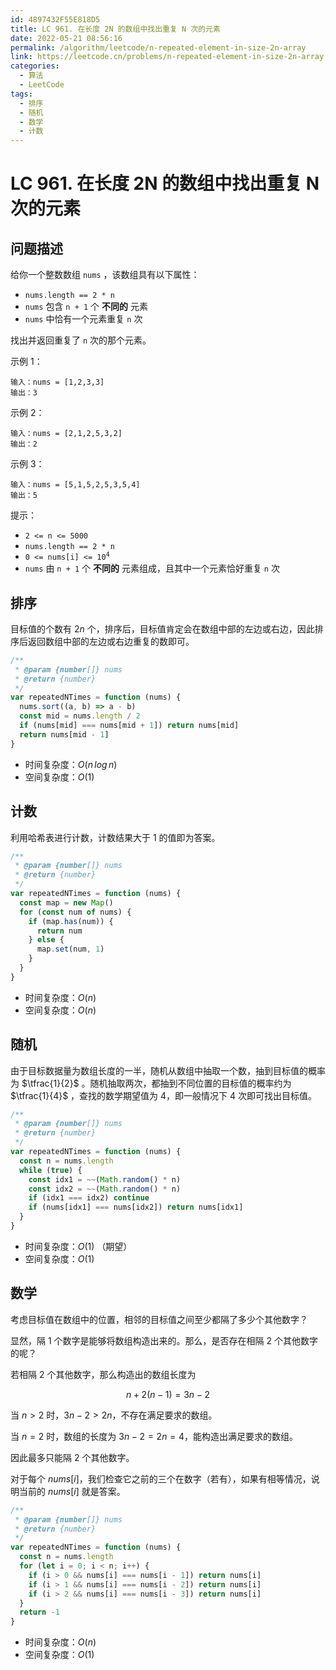 ```yaml
---
id: 4897432F55E818D5
title: LC 961. 在长度 2N 的数组中找出重复 N 次的元素
date: 2022-05-21 08:56:16
permalink: /algorithm/leetcode/n-repeated-element-in-size-2n-array
link: https://leetcode.cn/problems/n-repeated-element-in-size-2n-array
categories:
  - 算法
  - LeetCode
tags:
  - 排序
  - 随机
  - 数学
  - 计数
---
```


# LC 961. 在长度 2N 的数组中找出重复 N 次的元素

<Level :type='1'/>

## 问题描述

给你一个整数数组 `nums` ，该数组具有以下属性：

- `nums.length == 2 * n`
- `nums` 包含 `n + 1` 个 **不同的** 元素
- `nums` 中恰有一个元素重复 `n` 次

找出并返回重复了 `n` 次的那个元素。

示例 1：

```text
输入：nums = [1,2,3,3]
输出：3
```

示例 2：

```text
输入：nums = [2,1,2,5,3,2]
输出：2
```

示例 3：

```text
输入：nums = [5,1,5,2,5,3,5,4]
输出：5
```

提示：

- `2 <= n <= 5000`
- `nums.length == 2 * n`
- <code>0 <= nums[i] <= 10<sup>4</sup></code>
- `nums` 由 `n + 1` 个 **不同的** 元素组成，且其中一个元素恰好重复 `n` 次

## 排序

目标值的个数有 $2n$ 个，排序后，目标值肯定会在数组中部的左边或右边，因此排序后返回数组中部的左边或右边重复的数即可。

```javascript
/**
 * @param {number[]} nums
 * @return {number}
 */
var repeatedNTimes = function (nums) {
  nums.sort((a, b) => a - b)
  const mid = nums.length / 2
  if (nums[mid] === nums[mid + 1]) return nums[mid]
  return nums[mid - 1]
}
```

- 时间复杂度：$O(n \, log \, n)$
- 空间复杂度：$O(1)$

## 计数

利用哈希表进行计数，计数结果大于 $1$ 的值即为答案。

```javascript
/**
 * @param {number[]} nums
 * @return {number}
 */
var repeatedNTimes = function (nums) {
  const map = new Map()
  for (const num of nums) {
    if (map.has(num)) {
      return num
    } else {
      map.set(num, 1)
    }
  }
}
```

- 时间复杂度：$O(n)$
- 空间复杂度：$O(n)$

## 随机

由于目标数据量为数组长度的一半，随机从数组中抽取一个数，抽到目标值的概率为 $\tfrac{1}{2}$ 。随机抽取两次，都抽到不同位置的目标值的概率约为 $\tfrac{1}{4}$ ，查找的数学期望值为 $4$，即一般情况下 $4$ 次即可找出目标值。

```javascript
/**
 * @param {number[]} nums
 * @return {number}
 */
var repeatedNTimes = function (nums) {
  const n = nums.length
  while (true) {
    const idx1 = ~~(Math.random() * n)
    const idx2 = ~~(Math.random() * n)
    if (idx1 === idx2) continue
    if (nums[idx1] === nums[idx2]) return nums[idx1]
  }
}
```

- 时间复杂度：$O(1)$ （期望）
- 空间复杂度：$O(1)$

## 数学

考虑目标值在数组中的位置，相邻的目标值之间至少都隔了多少个其他数字？

显然，隔 $1$ 个数字是能够将数组构造出来的。那么，是否存在相隔 $2$ 个其他数字的呢？

若相隔 $2$ 个其他数字，那么构造出的数组长度为

$$
n + 2(n - 1) = 3n - 2
$$

当 $n > 2$ 时，$3n-2 > 2n$，不存在满足要求的数组。

当 $n = 2$ 时，数组的长度为 $3n-2 = 2n = 4$，能构造出满足要求的数组。

因此最多只能隔 $2$ 个其他数字。

对于每个 $nums[i]$，我们检查它之前的三个在数字（若有），如果有相等情况，说明当前的 $nums[i]$ 就是答案。

```javascript
/**
 * @param {number[]} nums
 * @return {number}
 */
var repeatedNTimes = function (nums) {
  const n = nums.length
  for (let i = 0; i < n; i++) {
    if (i > 0 && nums[i] === nums[i - 1]) return nums[i]
    if (i > 1 && nums[i] === nums[i - 2]) return nums[i]
    if (i > 2 && nums[i] === nums[i - 3]) return nums[i]
  }
  return -1
}
```

- 时间复杂度：$O(n)$
- 空间复杂度：$O(1)$
